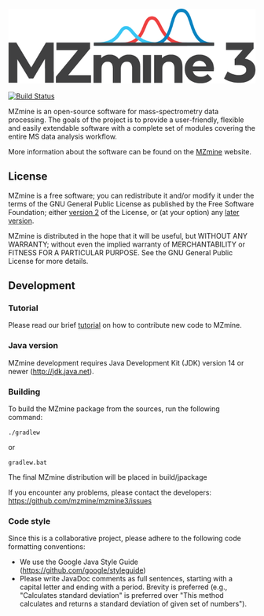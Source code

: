 ![MZmine 3](logo/MZmine_logo_RGB.png)

[![Build Status](https://travis-ci.org/mzmine/mzmine3.svg?branch=master)](https://travis-ci.org/mzmine/mzmine3)

MZmine is an open-source software for mass-spectrometry data processing. The goals of the project is to provide a user-friendly, flexible and easily extendable software with a complete set of modules covering the entire MS data analysis workflow.

More information about the software can be found on the [MZmine](http://mzmine.github.io) website.


## License
MZmine is a free software; you can redistribute it and/or modify it under the terms of the GNU General Public License as published by the Free Software Foundation; either [version 2](http://www.gnu.org/licenses/gpl-2.0.html) of the License, or (at your option) any [later version](http://www.gnu.org/licenses/gpl.html).

MZmine is distributed in the hope that it will be useful, but WITHOUT ANY WARRANTY; without even the implied warranty of MERCHANTABILITY or FITNESS FOR A PARTICULAR PURPOSE. See the GNU General Public License for more details.


## Development

### Tutorial

Please read our brief [tutorial](http://mzmine.github.io/development.html) on how to contribute new code to MZmine.

### Java version

MZmine development requires Java Development Kit (JDK) version 14 or newer (http://jdk.java.net).

### Building

To build the MZmine package from the sources, run the following command:

    ./gradlew

or

    gradlew.bat

The final MZmine distribution will be placed in build/jpackage

If you encounter any problems, please contact the developers:
https://github.com/mzmine/mzmine3/issues

### Code style

Since this is a collaborative project, please adhere to the following code formatting conventions:
* We use the Google Java Style Guide (https://github.com/google/styleguide)
* Please write JavaDoc comments as full sentences, starting with a capital letter and ending with a period. Brevity is preferred (e.g., "Calculates standard deviation" is preferred over "This method calculates and returns a standard deviation of given set of numbers").

